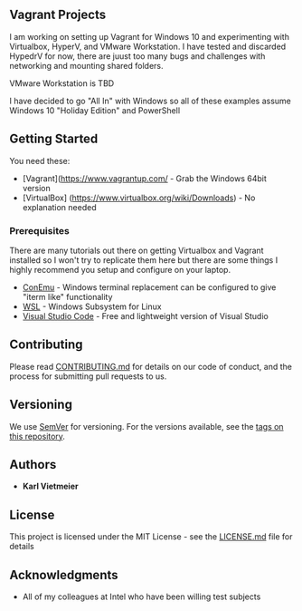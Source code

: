## Vagrant Projects

I am working on setting up Vagrant for Windows 10 and experimenting with Virtualbox, HyperV, and VMware Workstation.  I have tested and discarded HypedrV for now, there are juust too many bugs and challenges with networking and mounting shared folders.  

VMware Workstation is TBD

I have decided to go "All In" with Windows so all of these examples assume Windows 10 "Holiday Edition" and PowerShell


## Getting Started

You need these:
* [Vagrant](https://www.vagrantup.com/ - Grab the Windows 64bit version
* [VirtualBox] (https://www.virtualbox.org/wiki/Downloads) - No explanation needed


### Prerequisites

There are many tutorials out there on getting Virtualbox and Vagrant installed so I won't try to replicate them here but there are some things I highly recommend you setup and configure on your laptop.

* [ConEmu](https://conemu.github.io/) - Windows terminal replacement can be configured to give "iterm like" functionality
* [WSL](https://msdn.microsoft.com/en-us/commandline/wsl/about) - Windows Subsystem for Linux
* [Visual Studio Code](https://code.visualstudio.com/) - Free and lightweight version of Visual Studio

## Contributing

Please read [CONTRIBUTING.md](https://gist.github.com/PurpleBooth/b24679402957c63ec426) for details on our code of conduct, and the process for submitting pull requests to us.

## Versioning

We use [SemVer](http://semver.org/) for versioning. For the versions available, see the [tags on this repository](https://github.com/your/project/tags). 

## Authors

* **Karl Vietmeier** 


## License

This project is licensed under the MIT License - see the [LICENSE.md](LICENSE.md) file for details

## Acknowledgments

* All of my colleagues at Intel who have been willing test subjects